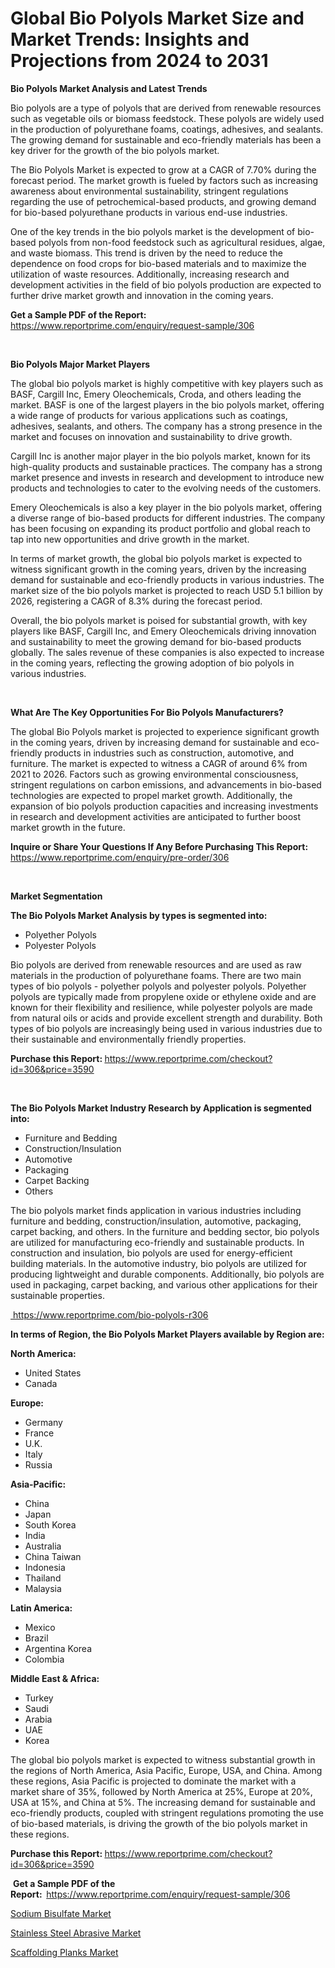 <p><h1>Global Bio Polyols Market Size and Market Trends: Insights and Projections from 2024 to 2031</h1></p><p><strong>Bio Polyols Market Analysis and Latest Trends</strong></p>
<p><p>Bio polyols are a type of polyols that are derived from renewable resources such as vegetable oils or biomass feedstock. These polyols are widely used in the production of polyurethane foams, coatings, adhesives, and sealants. The growing demand for sustainable and eco-friendly materials has been a key driver for the growth of the bio polyols market.</p><p>The Bio Polyols Market is expected to grow at a CAGR of 7.70% during the forecast period. The market growth is fueled by factors such as increasing awareness about environmental sustainability, stringent regulations regarding the use of petrochemical-based products, and growing demand for bio-based polyurethane products in various end-use industries.</p><p>One of the key trends in the bio polyols market is the development of bio-based polyols from non-food feedstock such as agricultural residues, algae, and waste biomass. This trend is driven by the need to reduce the dependence on food crops for bio-based materials and to maximize the utilization of waste resources. Additionally, increasing research and development activities in the field of bio polyols production are expected to further drive market growth and innovation in the coming years.</p></p>
<p><strong>Get a Sample PDF of the Report:&nbsp;</strong> <a href="https://www.reportprime.com/enquiry/request-sample/306">https://www.reportprime.com/enquiry/request-sample/306</a></p>
<p>&nbsp;</p>
<p><strong>Bio Polyols Major Market Players</strong></p>
<p><p>The global bio polyols market is highly competitive with key players such as BASF, Cargill Inc, Emery Oleochemicals, Croda, and others leading the market. BASF is one of the largest players in the bio polyols market, offering a wide range of products for various applications such as coatings, adhesives, sealants, and others. The company has a strong presence in the market and focuses on innovation and sustainability to drive growth.</p><p>Cargill Inc is another major player in the bio polyols market, known for its high-quality products and sustainable practices. The company has a strong market presence and invests in research and development to introduce new products and technologies to cater to the evolving needs of the customers.</p><p>Emery Oleochemicals is also a key player in the bio polyols market, offering a diverse range of bio-based products for different industries. The company has been focusing on expanding its product portfolio and global reach to tap into new opportunities and drive growth in the market.</p><p>In terms of market growth, the global bio polyols market is expected to witness significant growth in the coming years, driven by the increasing demand for sustainable and eco-friendly products in various industries. The market size of the bio polyols market is projected to reach USD 5.1 billion by 2026, registering a CAGR of 8.3% during the forecast period.</p><p>Overall, the bio polyols market is poised for substantial growth, with key players like BASF, Cargill Inc, and Emery Oleochemicals driving innovation and sustainability to meet the growing demand for bio-based products globally. The sales revenue of these companies is also expected to increase in the coming years, reflecting the growing adoption of bio polyols in various industries.</p></p>
<p>&nbsp;</p>
<p><strong>What Are The Key Opportunities For Bio Polyols Manufacturers?</strong></p>
<p><p>The global Bio Polyols market is projected to experience significant growth in the coming years, driven by increasing demand for sustainable and eco-friendly products in industries such as construction, automotive, and furniture. The market is expected to witness a CAGR of around 6% from 2021 to 2026. Factors such as growing environmental consciousness, stringent regulations on carbon emissions, and advancements in bio-based technologies are expected to propel market growth. Additionally, the expansion of bio polyols production capacities and increasing investments in research and development activities are anticipated to further boost market growth in the future.</p></p>
<p><strong>Inquire or Share Your Questions If Any Before Purchasing This Report:</strong> <a href="https://www.reportprime.com/enquiry/pre-order/306">https://www.reportprime.com/enquiry/pre-order/306</a></p>
<p>&nbsp;</p>
<p><strong>Market Segmentation</strong></p>
<p><strong>The Bio Polyols Market Analysis by types is segmented into:</strong></p>
<p><ul><li>Polyether Polyols</li><li>Polyester Polyols</li></ul></p>
<p><p>Bio polyols are derived from renewable resources and are used as raw materials in the production of polyurethane foams. There are two main types of bio polyols - polyether polyols and polyester polyols. Polyether polyols are typically made from propylene oxide or ethylene oxide and are known for their flexibility and resilience, while polyester polyols are made from natural oils or acids and provide excellent strength and durability. Both types of bio polyols are increasingly being used in various industries due to their sustainable and environmentally friendly properties.</p></p>
<p><strong>Purchase this Report:&nbsp;</strong><a href="https://www.reportprime.com/checkout?id=306&price=3590">https://www.reportprime.com/checkout?id=306&price=3590</a></p>
<p>&nbsp;</p>
<p><strong>The Bio Polyols Market Industry Research by Application is segmented into:</strong></p>
<p><ul><li>Furniture and Bedding</li><li>Construction/Insulation</li><li>Automotive</li><li>Packaging</li><li>Carpet Backing</li><li>Others</li></ul></p>
<p><p>The bio polyols market finds application in various industries including furniture and bedding, construction/insulation, automotive, packaging, carpet backing, and others. In the furniture and bedding sector, bio polyols are utilized for manufacturing eco-friendly and sustainable products. In construction and insulation, bio polyols are used for energy-efficient building materials. In the automotive industry, bio polyols are utilized for producing lightweight and durable components. Additionally, bio polyols are used in packaging, carpet backing, and various other applications for their sustainable properties.</p></p>
<p><a href="https://www.reportprime.com/bio-polyols-r306">&nbsp;https://www.reportprime.com/bio-polyols-r306</a></p>
<p><strong>In terms of Region, the Bio Polyols Market Players available by Region are:</strong></p>
<p>
    <p> <strong> North America: </strong>
        <ul>
            <li>United States</li>
            <li>Canada</li>
        </ul>
        </p> 
    <p> <strong> Europe: </strong>
        <ul>
            <li>Germany</li>
            <li>France</li>
            <li>U.K.</li>
            <li>Italy</li>
            <li>Russia</li>
        </ul>
        </p> 
    <p> <strong> Asia-Pacific: </strong>
        <ul>
            <li>China</li>
            <li>Japan</li>
            <li>South Korea</li>
            <li>India</li>
            <li>Australia</li>
            <li>China Taiwan</li>
            <li>Indonesia</li>
            <li>Thailand</li>
            <li>Malaysia</li>
        </ul>
        </p> 
    <p> <strong> Latin America: </strong>
        <ul>
            <li>Mexico</li>
            <li>Brazil</li>
            <li>Argentina Korea</li>
            <li>Colombia</li>
        </ul>
        </p> 
    <p> <strong> Middle East & Africa: </strong>
        <ul>
            <li>Turkey</li>
            <li>Saudi</li>
            <li>Arabia</li>
            <li>UAE</li>
            <li>Korea</li>
        </ul>
    </p>
    </p>
<p><p>The global bio polyols market is expected to witness substantial growth in the regions of North America, Asia Pacific, Europe, USA, and China. Among these regions, Asia Pacific is projected to dominate the market with a market share of 35%, followed by North America at 25%, Europe at 20%, USA at 15%, and China at 5%. The increasing demand for sustainable and eco-friendly products, coupled with stringent regulations promoting the use of bio-based materials, is driving the growth of the bio polyols market in these regions.</p></p>
<p><strong>Purchase this Report: </strong><a href="https://www.reportprime.com/checkout?id=306&price=3590">https://www.reportprime.com/checkout?id=306&price=3590</a></p>
<p>&nbsp;<strong>Get a Sample PDF of the Report:&nbsp;&nbsp;</strong><a href="https://www.reportprime.com/enquiry/request-sample/306">https://www.reportprime.com/enquiry/request-sample/306</a></p>
<p><strong></strong></p>
<p><p><a href="https://github.com/lairestrong/Market-Research-Report-List-1/blob/main/sodium-bisulfate-market.md">Sodium Bisulfate Market</a></p><p><a href="https://github.com/msLonKoss78/Market-Research-Report-List-1/blob/main/stainless-steel-abrasive-market.md">Stainless Steel Abrasive Market</a></p><p><a href="https://github.com/drzsklfn31/Market-Research-Report-List-1/blob/main/scaffolding-planks-market.md">Scaffolding Planks Market</a></p></p>